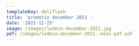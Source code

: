 ```yaml
---
templateKey: deliflash
title: 'promotie december 2021 '
date: '2021-11-25'
image: /images/lodeco-december-2021.jpg
pdf: /images/lodeco-december-2021.-mini-pdf.pdf
---
```


